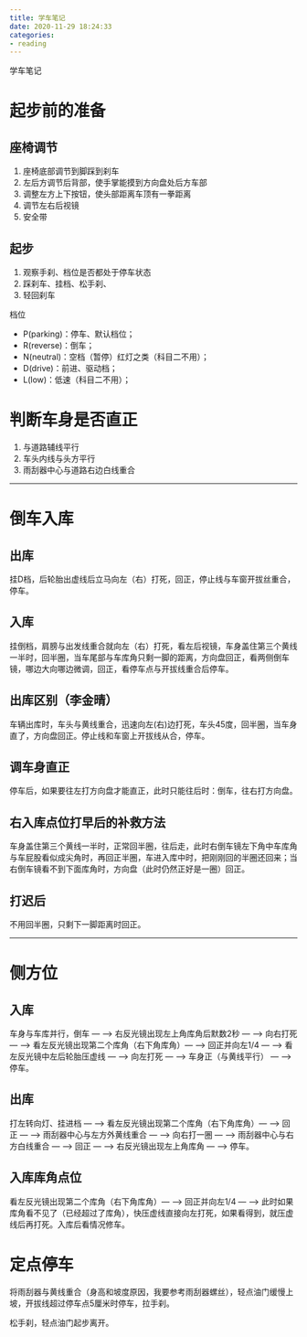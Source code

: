 ```yaml
---
title: 学车笔记
date: 2020-11-29 18:24:33
categories: 
- reading
---
```

学车笔记

# 起步前的准备

## 座椅调节

1. 座椅底部调节到脚踩到刹车
2. 左后方调节后背部，使手掌能摸到方向盘处后方车部
3. 调整左方上下按钮，使头部距离车顶有一拳距离
4. 调节左右后视镜
5. 安全带

## 起步

1. 观察手刹、档位是否都处于停车状态
2. 踩刹车、挂档、松手刹、
3. 轻回刹车

档位

- P(parking)：停车、默认档位；
- R(reverse)：倒车；
- N(neutral)：空档（暂停）红灯之类（科目二不用）；
- D(drive)：前进、驱动档；
- L(low)：低速（科目二不用）；

# 判断车身是否直正

1. 与道路辅线平行
2. 车头内线与头方平行
3. 雨刮器中心与道路右边白线重合

---

# 倒车入库

## 出库

挂D档，后轮胎出虚线后立马向左（右）打死，回正，停止线与车窗开拔丝重合，停车。

## 入库

挂倒档，肩膀与出发线重合就向左（右）打死，看左后视镜，车身盖住第三个黄线一半时，回半圈，当车尾部与车库角只剩一脚的距离，方向盘回正，看两侧倒车镜，哪边大向哪边微调，回正，看停车点与开拔线重合后停车。

## 出库区别（李金晴）

车辆出库时，车头与黄线重合，迅速向左(右)边打死，车头45度，回半圈，当车身直了，方向盘回正。停止线和车窗上开拔线从合，停车。

## 调车身直正

停车后，如果要往左打方向盘才能直正，此时只能往后时：倒车，往右打方向盘。

## 右入库点位打早后的补救方法

车身盖住第三个黄线一半时，正常回半圈，往后走，此时右倒车镜左下角中车库角与车屁股看似成尖角时，再回正半圈，车进入库中时，把刚刚回的半圈还回来；当右倒车镜看不到下面库角时，方向盘（此时仍然正好是一圈）回正。

## 打迟后

不用回半圈，只剩下一脚距离时回正。

---

# 侧方位

## 入库

车身与车库并行，倒车 — —> 右反光镜出现左上角库角后默数2秒 — —> 向右打死 — —> 看左反光镜出现第二个库角（右下角库角）— —> 回正并向左1/4  — —> 看左反光镜中左后轮胎压虚线 — —> 向左打死 — —> 车身正（与黄线平行） — —> 停车。

## 出库

打左转向灯、挂进档 — —> 看左反光镜出现第二个库角（右下角库角）— —> 回正 — —> 雨刮器中心与左方外黄线重合 — —> 向右打一圈 — —> 雨刮器中心与右方白线重合 — —> 回正 — —> 右反光镜出现左上角库角 — —>  停车。

## 入库库角点位

看左反光镜出现第二个库角（右下角库角）— —> 回正并向左1/4  — —> 此时如果库角看不见了（已经超过了库角），快压虚线直接向左打死，如果看得到，就压虚线后再打死。入库后看情况修车。

# 定点停车

将雨刮器与黄线重合（身高和坡度原因，我要参考雨刮器螺丝），轻点油门缓慢上坡，开拔线超过停车点5厘米时停车，拉手刹。

松手刹，轻点油门起步离开。